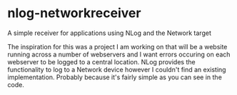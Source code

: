 nlog-networkreceiver
====================

A simple receiver for applications using NLog and the Network target

The inspiration for this was a project I am working on that will be a website running across a number of webservers and I want errors occuring on each webserver to be logged to a central location.  NLog provides the functionality to log to a Network device however I couldn't find an existing implementation.  Probably because it's fairly simple as you can see in the code.